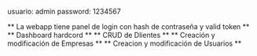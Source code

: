 usuario: admin
password: 1234567

** La webapp tiene panel de login con hash de contraseña y valid token **
** Dashboard hardcord **
** CRUD de Dlientes **
** Creación y modificación de Empresas ** 
** Creacion y modificación de Usuarios ** 
